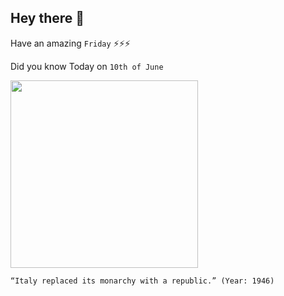 ## Hey there 👋
Have an amazing `Friday` ⚡⚡⚡

Did you know Today on `10th of June`
 
 [<img src="https://upload.wikimedia.org/wikipedia/commons/6/63/Scheda_elettorale_referendum_2_giugno_1946.jpg" width="300" />](https://en.wikipedia.org/wiki/1946_Italian_institutional_referendum#:~:text=10%20June) 
 ```
“Italy replaced its monarchy with a republic.” (Year: 1946)
```
